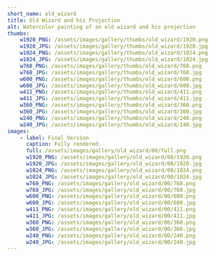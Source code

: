 ```yaml
---
short_name: old_wizard
title: Old Wizard and his Projection
alt: Watercolor painting of an old wizard and his projection
thumbs:
    w1920_PNG: /assets/images/gallery/thumbs/old_wizard/1920.png
    w1920_JPG: /assets/images/gallery/thumbs/old_wizard/1920.jpg
    w1024_PNG: /assets/images/gallery/thumbs/old_wizard/1024.png
    w1024_JPG: /assets/images/gallery/thumbs/old_wizard/1024.jpg
    w768_PNG: /assets/images/gallery/thumbs/old_wizard/768.png
    w768_JPG: /assets/images/gallery/thumbs/old_wizard/768.jpg
    w600_PNG: /assets/images/gallery/thumbs/old_wizard/600.png
    w600_JPG: /assets/images/gallery/thumbs/old_wizard/600.jpg
    w411_PNG: /assets/images/gallery/thumbs/old_wizard/411.png
    w411_JPG: /assets/images/gallery/thumbs/old_wizard/411.jpg
    w360_PNG: /assets/images/gallery/thumbs/old_wizard/360.png
    w360_JPG: /assets/images/gallery/thumbs/old_wizard/360.jpg
    w240_PNG: /assets/images/gallery/thumbs/old_wizard/240.png
    w240_JPG: /assets/images/gallery/thumbs/old_wizard/240.jpg
images:
    - label: Final Version
      caption: Fully rendered.
      full: /assets/images/gallery/old_wizard/00/full.png
      w1920_PNG: /assets/images/gallery/old_wizard/00/1920.png
      w1920_JPG: /assets/images/gallery/old_wizard/00/1920.jpg
      w1024_PNG: /assets/images/gallery/old_wizard/00/1024.png
      w1024_JPG: /assets/images/gallery/old_wizard/00/1024.jpg
      w768_PNG: /assets/images/gallery/old_wizard/00/768.png
      w768_JPG: /assets/images/gallery/old_wizard/00/768.jpg
      w600_PNG: /assets/images/gallery/old_wizard/00/600.png
      w600_JPG: /assets/images/gallery/old_wizard/00/600.jpg
      w411_PNG: /assets/images/gallery/old_wizard/00/411.png
      w411_JPG: /assets/images/gallery/old_wizard/00/411.jpg
      w360_PNG: /assets/images/gallery/old_wizard/00/360.png
      w360_JPG: /assets/images/gallery/old_wizard/00/360.jpg
      w240_PNG: /assets/images/gallery/old_wizard/00/240.png
      w240_JPG: /assets/images/gallery/old_wizard/00/240.jpg
---
```

